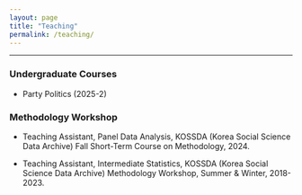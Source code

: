 ```yaml
---
layout: page
title: "Teaching"
permalink: /teaching/
---
```



---

### Undergraduate Courses

- Party Politics (2025-2)



### Methodology Workshop

- Teaching Assistant, Panel Data Analysis, KOSSDA (Korea Social Science Data Archive)  Fall Short-Term Course on Methodology, 2024.  

- Teaching Assistant, Intermediate Statistics, KOSSDA (Korea Social Science Data Archive) Methodology Workshop, Summer & Winter, 2018-2023.
